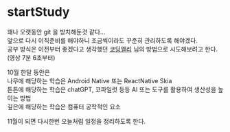 # startStudy
꽤나 오랫동안 git 을 방치해둔것 같다...<br>
앞으로 다시 이직준비를 해야하니 조금씩이라도 꾸준히 관리하도록 해야겠다.<br>
공부 방식은 이전부터 좋겠다고 생각했던 [코딩엘리](https://www.youtube.com/watch?v=DmK7d0xB2j0&t=304s) 님의 방법으로 시도해보려고 한다. (영상 7분 6초부터)<br>

10월 한달 동안은<br>
나무에 해당하는 학습은 Android Native 또는 ReactNative Skia<br>
튼튼에 해당하는 학습은 chatGPT, 코파일럿 등등 AI 또는 도구를 활용하여 생산성을 높이는 방법 <br>
깊은에 해당하는 학습은 컴퓨터 공학적인 요소<br>

11월이 되면 다시한번 오늘처럼 일정을 정리하도록 한다.
